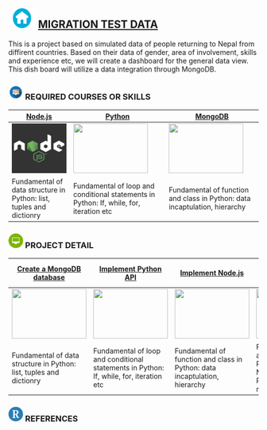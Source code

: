 ##  <img src = "sample/home.png" width="55" height="40" /> [MIGRATION TEST DATA](https://npdatax.github.io/migration)

This is a project based on simulated data of people returning to Nepal from diffirent countries. Based on their data of gender, area of involvement, skills and experience etc, we will create a dashboard for the general data view. This dish board will utilize a data integration through MongoDB.


###  <img src = "sample/lecture.png" width="30" height="30" />  REQUIRED COURSES OR SKILLS

|  [Node.js](intro/1.1.DataStructure.md)  | [Python](intro/2/1.2.LoopsAndConditions.md) | [MongoDB](intro/3/1.3.FunctionAndClass.md)  | 
| --- | --- | --- | 
|<img src = "sample/node.jpg" width="150" height="100" /> | <img src = "python.png" width="150" height="100" />  |<img src = "mongo.png" width="150" height="100" /> |
| Fundamental of data structure in Python: list, tuples and dictionry | Fundamental of loop and conditional statements in Python: If, while, for, iteration etc | Fundamental of function and class in Python: data incaptulation, hierarchy | 


### <img src = "sample/project.png" width="30" height="30" />  PROJECT DETAIL

| [Create a MongoDB database](intro/4/1.4.Project-RandomWalk.md)  | [Implement Python API](intro/5/1.5.Project-Diffusion.md) | [Implement Node.js](intro/2/1.2.LoopsAndConditions.md)  | [Create Data visualization dashboard](intro/3/1.3.FunctionAndClass.md) |
| --- | --- | --- | --- |
|<img src = "intro/4/output_22_0.png" width="150" height="100" /> | <img src = "intro/5/output_20_0.png" width="150" height="100" />  |<img src = "intro/2/output_34_0.png" width="150" height="100" /> | <img src = "https://anmolkoul.files.wordpress.com/2015/07/gridpreview.gif" width="150" height="100" />| 
| Fundamental of data structure in Python: list, tuples and dictionry | Fundamental of loop and conditional statements in Python: If, while, for, iteration etc | Fundamental of function and class in Python: data incaptulation, hierarchy | Fundamental of advanced library in Python: Numpy(Algebra), Pandas(dataframe), matplotlib(plot) |


### <img src = "sample/R.png" width="30" height="30" /> REFERENCES

